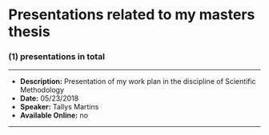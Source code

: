 # Presentations related to my masters thesis

###  (1) presentations in total

 --------------------------------------------------------------------------------------
 - **Description:** Presentation of my work plan in the discipline of Scientific Methodology
 - **Date:** 05/23/2018
 - **Speaker:** Tallys Martins
 - **Available Online:** no
 --------------------------------------------------------------------------------------
